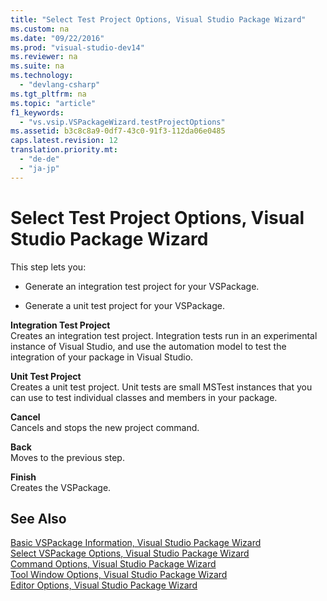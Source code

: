 ```yaml
---
title: "Select Test Project Options, Visual Studio Package Wizard"
ms.custom: na
ms.date: "09/22/2016"
ms.prod: "visual-studio-dev14"
ms.reviewer: na
ms.suite: na
ms.technology: 
  - "devlang-csharp"
ms.tgt_pltfrm: na
ms.topic: "article"
f1_keywords: 
  - "vs.vsip.VSPackageWizard.testProjectOptions"
ms.assetid: b3c8c8a9-0df7-43c0-91f3-112da06e0485
caps.latest.revision: 12
translation.priority.mt: 
  - "de-de"
  - "ja-jp"
---
```

# Select Test Project Options, Visual Studio Package Wizard
This step lets you:  
  
-   Generate an integration test project for your VSPackage.  
  
-   Generate a unit test project for your VSPackage.  
  
 **Integration Test Project**  
 Creates an integration test project. Integration tests run in an experimental instance of Visual Studio, and use the automation model to test the integration of your package in Visual Studio.  
  
 **Unit Test Project**  
 Creates a unit test project. Unit tests are small MSTest instances that you can use to test individual classes and members in your package.  
  
 **Cancel**  
 Cancels and stops the new project command.  
  
 **Back**  
 Moves to the previous step.  
  
 **Finish**  
 Creates the VSPackage.  
  
## See Also  
 [Basic VSPackage Information, Visual Studio Package Wizard](../vs140/basic-vspackage-information--visual-studio-package-wizard.md)   
 [Select VSPackage Options, Visual Studio Package Wizard](../vs140/select-vspackage-options--visual-studio-package-wizard.md)   
 [Command Options, Visual Studio Package Wizard](../vs140/command-options--visual-studio-package-wizard.md)   
 [Tool Window Options, Visual Studio Package Wizard](../vs140/tool-window-options--visual-studio-package-wizard.md)   
 [Editor Options, Visual Studio Package Wizard](../vs140/editor-options--visual-studio-package-wizard.md)